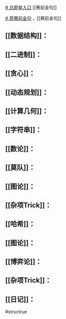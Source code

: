 [# 总题单入口](https://zhuanlan.zhihu.com/p/716449304)
[[赛前金句]]

[# 原赛前金句](https://www.luogu.com.cn/article/7c1ig5wa) ，[[赛前金句]]

## [[数据结构]]：

## [[二进制]]：

## [[贪心]]：

## [[动态规划]]：

## [[计算几何]]：

## [[字符串]]：

## [[数论]]：

## [[莫队]]：

## [[图论]]：

## [[杂项Trick]]：

## [[哈希]]：

## [[图论]]：

## [[博弈论]]：

## [[杂项Trick]]：

## [[日记]]：

#structrue 

